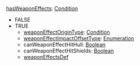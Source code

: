 
[hasWeaponEffects](hasWeaponEffects.md): [Condition](Condition.md)
  * FALSE
  * TRUE
    * [weaponEffectOriginType](weaponEffectOriginType.md): [Condition](Condition.md)
    * [weaponEffectImpactOffsetType](weaponEffectImpactOffsetType.md): [Enumeration](Enumeration.md)
    * canWeaponEffectHitHull: [Boolean](Boolean.md)
    * canWeaponEffectHitShields: [Boolean](Boolean.md)
    * [weaponEffectsDef](weaponEffectsDef.md)